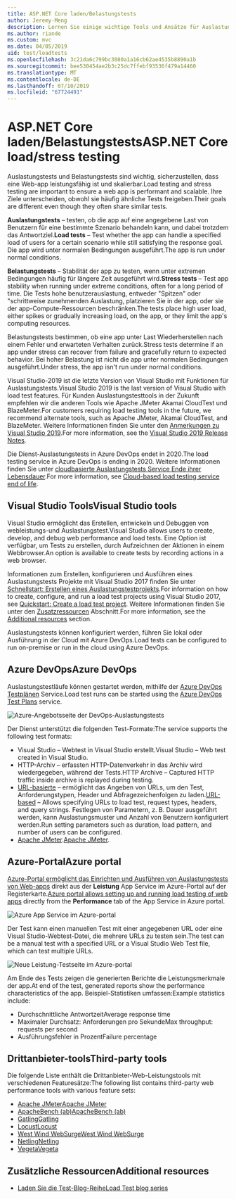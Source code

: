 ```yaml
---
title: ASP.NET Core laden/Belastungstests
author: Jeremy-Meng
description: Lernen Sie einige wichtige Tools und Ansätze für Auslastungstests und Belastungstests in ASP.NET Core-apps.
ms.author: riande
ms.custom: mvc
ms.date: 04/05/2019
uid: test/loadtests
ms.openlocfilehash: 3c21da6c799bc3080a1a16cb62ae4535b8890a1b
ms.sourcegitcommit: bee530454ae2b3c25dc7ffebf93536f479a14460
ms.translationtype: MT
ms.contentlocale: de-DE
ms.lasthandoff: 07/10/2019
ms.locfileid: "67724491"
---
```

# <a name="aspnet-core-loadstress-testing"></a><span data-ttu-id="4f57a-103">ASP.NET Core laden/Belastungstests</span><span class="sxs-lookup"><span data-stu-id="4f57a-103">ASP.NET Core load/stress testing</span></span>

<span data-ttu-id="4f57a-104">Auslastungstests und Belastungstests sind wichtig, sicherzustellen, dass eine Web-app leistungsfähig ist und skalierbar.</span><span class="sxs-lookup"><span data-stu-id="4f57a-104">Load testing and stress testing are important to ensure a web app is performant and scalable.</span></span> <span data-ttu-id="4f57a-105">Ihre Ziele unterscheiden, obwohl sie häufig ähnliche Tests freigeben.</span><span class="sxs-lookup"><span data-stu-id="4f57a-105">Their goals are different even though they often share similar tests.</span></span>

<span data-ttu-id="4f57a-106">**Auslastungstests** &ndash; testen, ob die app auf eine angegebene Last von Benutzern für eine bestimmte Szenario behandeln kann, und dabei trotzdem das Antwortziel.</span><span class="sxs-lookup"><span data-stu-id="4f57a-106">**Load tests** &ndash; Test whether the app can handle a specified load of users for a certain scenario while still satisfying the response goal.</span></span> <span data-ttu-id="4f57a-107">Die app wird unter normalen Bedingungen ausgeführt.</span><span class="sxs-lookup"><span data-stu-id="4f57a-107">The app is run under normal conditions.</span></span>

<span data-ttu-id="4f57a-108">**Belastungstests** &ndash; Stabilität der app zu testen, wenn unter extremen Bedingungen häufig für längere Zeit ausgeführt wird.</span><span class="sxs-lookup"><span data-stu-id="4f57a-108">**Stress tests** &ndash; Test app stability when running under extreme conditions, often for a long period of time.</span></span> <span data-ttu-id="4f57a-109">Die Tests hohe benutzerauslastung, entweder "Spitzen" oder "schrittweise zunehmenden Auslastung, platzieren Sie in der app, oder sie der app-Compute-Ressourcen beschränken.</span><span class="sxs-lookup"><span data-stu-id="4f57a-109">The tests place high user load, either spikes or gradually increasing load, on the app, or they limit the app's computing resources.</span></span>

<span data-ttu-id="4f57a-110">Belastungstests bestimmen, ob eine app unter Last Wiederherstellen nach einem Fehler und erwarteten Verhalten zurück.</span><span class="sxs-lookup"><span data-stu-id="4f57a-110">Stress tests determine if an app under stress can recover from failure and gracefully return to expected behavior.</span></span> <span data-ttu-id="4f57a-111">Bei hoher Belastung ist nicht die app unter normalen Bedingungen ausgeführt.</span><span class="sxs-lookup"><span data-stu-id="4f57a-111">Under stress, the app isn't run under normal conditions.</span></span>

<span data-ttu-id="4f57a-112">Visual Studio-2019 ist die letzte Version von Visual Studio mit Funktionen für Auslastungstests.</span><span class="sxs-lookup"><span data-stu-id="4f57a-112">Visual Studio 2019 is the last version of Visual Studio with load test features.</span></span> <span data-ttu-id="4f57a-113">Für Kunden Auslastungstesttools in der Zukunft empfehlen wir die anderen Tools wie Apache JMeter Akamai CloudTest und BlazeMeter.</span><span class="sxs-lookup"><span data-stu-id="4f57a-113">For customers requiring load testing tools in the future, we recommend alternate tools, such as Apache JMeter, Akamai CloudTest, and BlazeMeter.</span></span> <span data-ttu-id="4f57a-114">Weitere Informationen finden Sie unter den [Anmerkungen zu Visual Studio 2019](/visualstudio/releases/2019/release-notes#test-tools).</span><span class="sxs-lookup"><span data-stu-id="4f57a-114">For more information, see the [Visual Studio 2019 Release Notes](/visualstudio/releases/2019/release-notes#test-tools).</span></span>

<span data-ttu-id="4f57a-115">Die Dienst-Auslastungstests in Azure DevOps endet in 2020.</span><span class="sxs-lookup"><span data-stu-id="4f57a-115">The load testing service in Azure DevOps is ending in 2020.</span></span> <span data-ttu-id="4f57a-116">Weitere Informationen finden Sie unter [cloudbasierte Auslastungstests Service Ende ihrer Lebensdauer](https://devblogs.microsoft.com/devops/cloud-based-load-testing-service-eol/).</span><span class="sxs-lookup"><span data-stu-id="4f57a-116">For more information, see [Cloud-based load testing service end of life](https://devblogs.microsoft.com/devops/cloud-based-load-testing-service-eol/).</span></span>

## <a name="visual-studio-tools"></a><span data-ttu-id="4f57a-117">Visual Studio Tools</span><span class="sxs-lookup"><span data-stu-id="4f57a-117">Visual Studio tools</span></span>

<span data-ttu-id="4f57a-118">Visual Studio ermöglicht das Erstellen, entwickeln und Debuggen von webleistungs-und Auslastungstest.</span><span class="sxs-lookup"><span data-stu-id="4f57a-118">Visual Studio allows users to create, develop, and debug web performance and load tests.</span></span> <span data-ttu-id="4f57a-119">Eine Option ist verfügbar, um Tests zu erstellen, durch Aufzeichnen der Aktionen in einem Webbrowser.</span><span class="sxs-lookup"><span data-stu-id="4f57a-119">An option is available to create tests by recording actions in a web browser.</span></span>

<span data-ttu-id="4f57a-120">Informationen zum Erstellen, konfigurieren und Ausführen eines Auslastungstests Projekte mit Visual Studio 2017 finden Sie unter [Schnellstart: Erstellen eines Auslastungstestprojekts](/visualstudio/test/quickstart-create-a-load-test-project?view=vs-2017).</span><span class="sxs-lookup"><span data-stu-id="4f57a-120">For information on how to create, configure, and run a load test projects using Visual Studio 2017, see [Quickstart: Create a load test project](/visualstudio/test/quickstart-create-a-load-test-project?view=vs-2017).</span></span> <span data-ttu-id="4f57a-121">Weitere Informationen finden Sie unter den [Zusatzressourcen](#additional-resources) Abschnitt.</span><span class="sxs-lookup"><span data-stu-id="4f57a-121">For more information, see the [Additional resources](#additional-resources) section.</span></span>

<span data-ttu-id="4f57a-122">Auslastungstests können konfiguriert werden, führen Sie lokal oder Ausführung in der Cloud mit Azure DevOps.</span><span class="sxs-lookup"><span data-stu-id="4f57a-122">Load tests can be configured to run on-premise or run in the cloud using Azure DevOps.</span></span>

## <a name="azure-devops"></a><span data-ttu-id="4f57a-123">Azure DevOps</span><span class="sxs-lookup"><span data-stu-id="4f57a-123">Azure DevOps</span></span>

<span data-ttu-id="4f57a-124">Auslastungstestläufe können gestartet werden, mithilfe der [Azure DevOps Testplänen](/azure/devops/test/load-test/index?view=vsts) Service.</span><span class="sxs-lookup"><span data-stu-id="4f57a-124">Load test runs can be started using the [Azure DevOps Test Plans](/azure/devops/test/load-test/index?view=vsts) service.</span></span>

![Azure-Angebotsseite der DevOps-Auslastungstests](./load-tests/_static/azure-devops-load-test.png)

<span data-ttu-id="4f57a-126">Der Dienst unterstützt die folgenden Test-Formate:</span><span class="sxs-lookup"><span data-stu-id="4f57a-126">The service supports the following test formats:</span></span>

* <span data-ttu-id="4f57a-127">Visual Studio &ndash; Webtest in Visual Studio erstellt.</span><span class="sxs-lookup"><span data-stu-id="4f57a-127">Visual Studio &ndash; Web test created in Visual Studio.</span></span>
* <span data-ttu-id="4f57a-128">HTTP-Archiv &ndash; erfassten HTTP-Datenverkehr in das Archiv wird wiedergegeben, während der Tests.</span><span class="sxs-lookup"><span data-stu-id="4f57a-128">HTTP Archive &ndash; Captured HTTP traffic inside archive is replayed during testing.</span></span>
* <span data-ttu-id="4f57a-129">[URL-basierte](/azure/devops/test/load-test/get-started-simple-cloud-load-test?view=vsts) &ndash; ermöglicht das Angeben von URLs, um den Test, Anforderungstypen, Header und Abfragezeichenfolgen zu laden.</span><span class="sxs-lookup"><span data-stu-id="4f57a-129">[URL-based](/azure/devops/test/load-test/get-started-simple-cloud-load-test?view=vsts) &ndash; Allows specifying URLs to load test, request types, headers, and query strings.</span></span> <span data-ttu-id="4f57a-130">Festlegen von Parametern, z. B. Dauer ausgeführt werden, kann Auslastungsmuster und Anzahl von Benutzern konfiguriert werden.</span><span class="sxs-lookup"><span data-stu-id="4f57a-130">Run setting parameters such as duration, load pattern, and number of users can be configured.</span></span>
* <span data-ttu-id="4f57a-131">[Apache JMeter](https://jmeter.apache.org/).</span><span class="sxs-lookup"><span data-stu-id="4f57a-131">[Apache JMeter](https://jmeter.apache.org/).</span></span>

## <a name="azure-portal"></a><span data-ttu-id="4f57a-132">Azure-Portal</span><span class="sxs-lookup"><span data-stu-id="4f57a-132">Azure portal</span></span>

<span data-ttu-id="4f57a-133">[Azure-Portal ermöglicht das Einrichten und Ausführen von Auslastungstests von Web-apps](/azure/devops/test/load-test/app-service-web-app-performance-test?view=vsts) direkt aus der **Leistung** App Service im Azure-Portal auf der Registerkarte.</span><span class="sxs-lookup"><span data-stu-id="4f57a-133">[Azure portal allows setting up and running load testing of web apps](/azure/devops/test/load-test/app-service-web-app-performance-test?view=vsts) directly from the **Performance** tab of the App Service in Azure portal.</span></span>

![Azure App Service im Azure-portal](./load-tests/_static/azure-appservice-perf-test.png)

<span data-ttu-id="4f57a-135">Der Test kann einen manuellen Test mit einer angegebenen URL oder eine Visual Studio-Webtest-Datei, die mehrere URLs zu testen sein.</span><span class="sxs-lookup"><span data-stu-id="4f57a-135">The test can be a manual test with a specified URL or a Visual Studio Web Test file, which can test multiple URLs.</span></span>

![Neue Leistung-Testseite im Azure-portal](./load-tests/_static/azure-appservice-perf-test-config.png)

<span data-ttu-id="4f57a-137">Am Ende des Tests zeigen die generierten Berichte die Leistungsmerkmale der app.</span><span class="sxs-lookup"><span data-stu-id="4f57a-137">At end of the test, generated reports show the performance characteristics of the app.</span></span> <span data-ttu-id="4f57a-138">Beispiel-Statistiken umfassen:</span><span class="sxs-lookup"><span data-stu-id="4f57a-138">Example statistics include:</span></span>

* <span data-ttu-id="4f57a-139">Durchschnittliche Antwortzeit</span><span class="sxs-lookup"><span data-stu-id="4f57a-139">Average response time</span></span>
* <span data-ttu-id="4f57a-140">Maximaler Durchsatz: Anforderungen pro Sekunde</span><span class="sxs-lookup"><span data-stu-id="4f57a-140">Max throughput: requests per second</span></span>
* <span data-ttu-id="4f57a-141">Ausführungsfehler in Prozent</span><span class="sxs-lookup"><span data-stu-id="4f57a-141">Failure percentage</span></span>

## <a name="third-party-tools"></a><span data-ttu-id="4f57a-142">Drittanbieter-tools</span><span class="sxs-lookup"><span data-stu-id="4f57a-142">Third-party tools</span></span>

<span data-ttu-id="4f57a-143">Die folgende Liste enthält die Drittanbieter-Web-Leistungstools mit verschiedenen Featuresätze:</span><span class="sxs-lookup"><span data-stu-id="4f57a-143">The following list contains third-party web performance tools with various feature sets:</span></span>

* [<span data-ttu-id="4f57a-144">Apache JMeter</span><span class="sxs-lookup"><span data-stu-id="4f57a-144">Apache JMeter</span></span>](https://jmeter.apache.org/)
* [<span data-ttu-id="4f57a-145">ApacheBench (ab)</span><span class="sxs-lookup"><span data-stu-id="4f57a-145">ApacheBench (ab)</span></span>](https://httpd.apache.org/docs/2.4/programs/ab.html)
* [<span data-ttu-id="4f57a-146">Gatling</span><span class="sxs-lookup"><span data-stu-id="4f57a-146">Gatling</span></span>](https://gatling.io/)
* [<span data-ttu-id="4f57a-147">Locust</span><span class="sxs-lookup"><span data-stu-id="4f57a-147">Locust</span></span>](https://locust.io/)
* [<span data-ttu-id="4f57a-148">West Wind WebSurge</span><span class="sxs-lookup"><span data-stu-id="4f57a-148">West Wind WebSurge</span></span>](http://websurge.west-wind.com/)
* [<span data-ttu-id="4f57a-149">Netling</span><span class="sxs-lookup"><span data-stu-id="4f57a-149">Netling</span></span>](https://github.com/hallatore/Netling)
* [<span data-ttu-id="4f57a-150">Vegeta</span><span class="sxs-lookup"><span data-stu-id="4f57a-150">Vegeta</span></span>](https://github.com/tsenart/vegeta)

## <a name="additional-resources"></a><span data-ttu-id="4f57a-151">Zusätzliche Ressourcen</span><span class="sxs-lookup"><span data-stu-id="4f57a-151">Additional resources</span></span>

* [<span data-ttu-id="4f57a-152">Laden Sie die Test-Blog-Reihe</span><span class="sxs-lookup"><span data-stu-id="4f57a-152">Load Test blog series</span></span>](https://blogs.msdn.microsoft.com/charles_sterling/2015/06/01/load-test-series-part-i-creating-web-performance-tests-for-a-load-test/)
